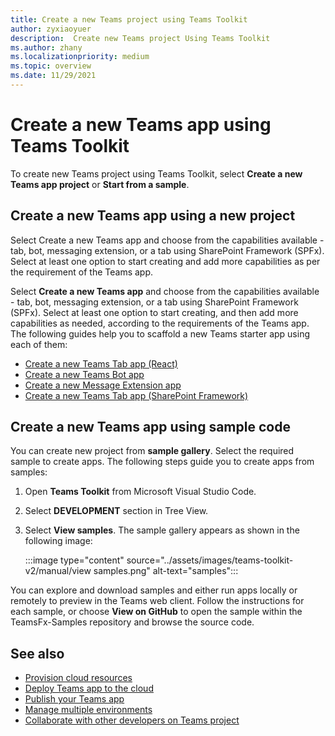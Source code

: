 ```yaml
---
title: Create a new Teams project using Teams Toolkit
author: zyxiaoyuer
description:  Create new Teams project Using Teams Toolkit
ms.author: zhany
ms.localizationpriority: medium
ms.topic: overview
ms.date: 11/29/2021
---
```


# Create a new Teams app using Teams Toolkit

To create new Teams project using Teams Toolkit, select **Create a new Teams app project** or **Start from a sample**.

## Create a new Teams app using a new project

Select Create a new Teams app and choose from the capabilities available - tab, bot, messaging extension, or a tab using SharePoint Framework (SPFx). Select at least one option to start creating and add more capabilities as per the requirement of the Teams app.

Select **Create a new Teams app** and choose from the capabilities available - tab, bot, messaging extension, or a tab using SharePoint Framework (SPFx). Select at least one option to start creating, and then add more capabilities as needed, according to the requirements of the Teams app. The following guides help you to scaffold a new Teams starter app using each of them:

- [Create a new Teams Tab app (React)](/microsoftteams/platform/sbs-gs-javascript?tabs=vscode%2Cvsc%2Cviscode%2Cvcode&tutorial-step=2)
- [Create a new Teams Bot app](/microsoftteams/platform/sbs-gs-spfx?tabs=vscode%2Cviscode&branch)
- [Create a new Message Extension app](/microsoftteams/platform/sbs-gs-javascript?tabs=vscode%2Cvsc%2Cviscode%2Cvcode&tutorial-step=6&branch)
- [Create a new Teams Tab app (SharePoint Framework)](/microsoftteams/platform/sbs-gs-spfx?tabs=vscode%2Cviscode&branch)

## Create a new Teams app using sample code

You can create new project from **sample gallery**. Select the required sample to create apps. The following steps guide you to create apps from samples:

 1. Open **Teams Toolkit** from Microsoft Visual Studio Code.
 1. Select **DEVELOPMENT** section in Tree View.
 1. Select **View samples**. The sample gallery appears as shown in the following image:
   
    :::image type="content" source="../assets/images/teams-toolkit-v2/manual/view samples.png" alt-text="samples":::

You can explore and download samples and either run apps locally or remotely to preview in the Teams web client. Follow the instructions for each sample, or  choose **View on GitHub** to open the sample within the TeamsFx-Samples repository and browse the source code.

## See also

* [Provision cloud resources](provision.md)
* [Deploy Teams app to the cloud](deploy.md)
* [Publish your Teams app](TeamsFx-collaboration.md)
* [Manage multiple environments](TeamsFx-multi-env.md)
* [Collaborate with other developers on Teams project](TeamsFx-collaboration.md)
